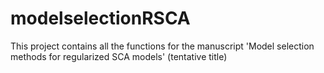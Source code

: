 # modelselectionRSCA

This project contains all the functions for the manuscript 'Model selection methods for regularized SCA models' (tentative title) 
